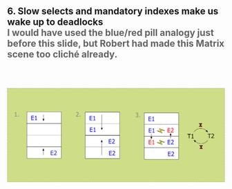 <h2>6. Slow selects and mandatory indexes make us wake up to deadlocks<br/> 
<span style="color:rgb(99,99,99)">I would have used the blue/red pill analogy just before this slide, but Robert had made this Matrix scene too cliché already.</span></h2><br/><br/>

![](../../../../../../../../../scenario2.png)